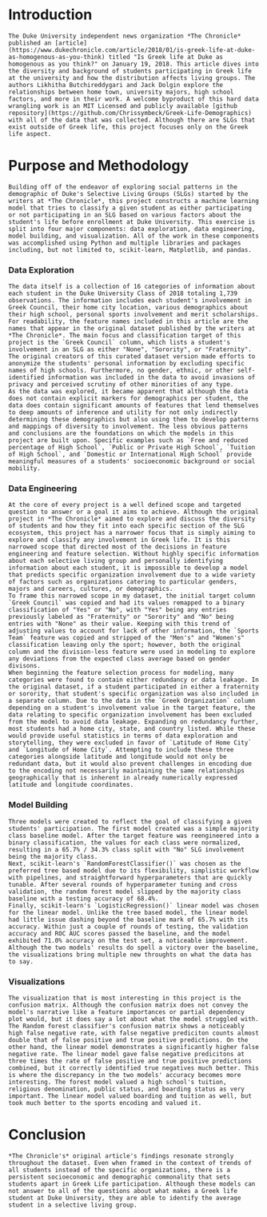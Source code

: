 # Introduction
	The Duke University independent news organization *The Chronicle* published an [article](https://www.dukechronicle.com/article/2018/01/is-greek-life-at-duke-as-homogenous-as-you-think) titled "Is Greek life at Duke as homogenous as you think?" on January 19, 2018. This article dives into the diversity and background of students participating in Greek life at the university and how the distribution affects living groups. The authors Likhitha Butchireddygari and Jack Dolgin explore the relationships between home town, university majors, high school factors, and more in their work. A welcome byproduct of this hard data wrangling work is an MIT Licensed and publicly available [github repository](https://github.com/Chrissymbeck/Greek-Life-Demographics) with all of the data that was collected. Although there are SLGs that exist outside of Greek life, this project focuses only on the Greek life aspect.  


# Purpose and Methodology
	Building off of the endeavor of exploring social patterns in the demographic of Duke's Selective Living Groups (SLGs) started by the writers at *The Chronicle*, this project constructs a machine learning model that tries to classify a given student as either participating or not participating in an SLG based on various factors about the student's life before enrollment at Duke University. This exercise is split into four major components: data exploration, data engineering, model building, and visualization. All of the work in these components was accomplished using Python and multiple libraries and packages including, but not limited to, scikit-learn, Matplotlib, and pandas.
	
### Data Exploration
	The data itself is a collection of 16 categories of information about each student in the Duke University Class of 2018 totaling 1,739 observations. The information includes each student's involvement in Greek Council, their home city location, various demographics about their high school, personal sports involvement and merit scholarships. For readability, the feature names included in this article are the names that appear in the original dataset published by the writers at *The Chronicle*. The main focus and classification target of this project is the `Greek Council` column, which lists a student's involvement in an SLG as either "None", "Sorority", or "Fraternity". The original creators of this curated dataset version made efforts to anonymize the students' personal information by excluding specific names of high schools. Furthermore, no gender, ethnic, or other self-identified information was included in the data to avoid invasions of privacy and perceived scrutiny of other minorities of any type. 
	As the data was explored, it became apparent that although the data does not contain explicit markers for demographics per student, the data does contain significant amounts of features that lend themselves to deep amounts of inference and utility for not only indirectly determining these demographics but also using them to develop patterns and mappings of diversity to involvement. The less obvious patterns and conclusions are the foundations on which the models in this project are built upon. Specific examples such as `Free and reduced percentage of High School`, `Public or Private High School`, `Tuition of High School`, and `Domestic or International High School` provide meaningful measures of a students' socioeconomic background or social mobility. 



### Data Engineering
	At the core of every project is a well defined scope and targeted question to answer or a goal it aims to achieve. Although the original project in *The Chronicle* aimed to explore and discuss the diversity of students and how they fit into each specific section of the SLG ecosystem, this project has a narrower focus that is simply aiming to explore and classify any involvement in Greek life. It is this narrowed scope that directed most of the decisions in feature engineering and feature selection. Without highly specific information about each selective living group and personally identifying information about each student, it is impossible to develop a model that predicts specific organization involvement due to a wide variety of factors such as organizations catering to particular genders, majors and careers, cultures, or demographics. 
	To frame this narrowed scope in my dataset, the initial target column `Greek Council` was copied and had its values remapped to a binary classification of "Yes" or "No", with "Yes" being any entries previously labeled as "Fraternity" or "Sorority" and "No" being entries with "None" as their value. Keeping with this trend of adjusting values to account for lack of other information, the `Sports Team` feature was copied and stripped of the "Men's" and "Women's" classification leaving only the sport; however, both the original column and the division-less feature were used in modeling to explore any deviations from the expected class average based on gender divisons. 
	When beginning the feature selection process for modeling, many categories were found to contain either redundancy or data leakage. In the original dataset, if a student participated in either a fraternity or sorority, that student's specific organization was also included in a separate column. Due to the data in the `Greek Organization` column depending on a student's involvement value in the target feature, the data relating to specific organization involvement has been excluded from the model to avoid data leakage. Expanding on redundancy further, most students had a home city, state, and country listed. While these would provide useful statistics in terms of data exploration and storytelling, they were excluded in favor of `Latitude of Home City` and `Longitude of Home City`. Attempting to include these three categories alongside latitude and longitude would not only be redundant data, but it would also prevent challenges in encoding due to the encoding not necessarily maintaining the same relationships geographically that is inherent in already numerically expressed latitude and longitude coordinates. 


### Model Building
	Three models were created to reflect the goal of classifying a given students' participation. The first model created was a simple majority class baseline model. After the target feature was reengineered into a binary classification, the values for each class were normalized, resulting in a 65.7% / 34.3% class split with "No" SLG involvement being the majority class. 
	Next, scikit-learn's `RandomForestClassifier()` was chosen as the preferred tree based model due to its flexibility, simplistic workflow with pipelines, and straightforward hyperparameters that are quickly tunable. After several rounds of hyperparameter tuning and cross validation, the random forest model slipped by the majority class baseline with a testing accuracy of 68.4%. 
	Finally, scikit-learn's `LogisticRegression()` linear model was chosen for the linear model. Unlike the tree based model, the linear model had little issue dashing beyond the baseline mark of 65.7% with its accuracy. Within just a couple of rounds of testing, the validation accuracy and ROC AUC scores passed the baseline, and the model exhibited 71.0% accuracy on the test set, a noticeable improvement. Although the two models' results do spell a victory over the baseline, the visualizations bring multiple new throughts on what the data has to say.
### Visualizations
	The visualization that is most interesting in this project is the confusion matrix. Although the confusion matrix does not convey the model's narrative like a feature importances or partial dependency plot would, but it does say a lot about what the model struggled with. The Random forest classifier's confusion matrix shows a noticeably high false negative rate, with false negative prediciton counts almost double that of false positive and true positive predictions. On the other hand, the linear model demonstrates a significantly higher false negative rate. The linear model gave false negative predicitons at three times the rate of false positive and true positive predictions combined, but it correctly identified true negatives much better. This is where the discrepancy in the two models' accuracy becomes more interesting. The forest model valued a high school's tuition, religious denomination, public status, and boarding status as very important. The linear model valued boarding and tuition as well, but took much better to the sports encoding and valued it. 

# Conclusion
	*The Chronicle's* original article's findings resonate strongly throughout the dataset. Even when framed in the context of trends of all students instead of the specific organizations, there is a persistent socioeconomic and demographic commonality that sets students apart in Greek Life participation. Although these models can not answer to all of the questions about what makes a Greek life student at Duke University, they are able to identify the average student in a selective living group.

